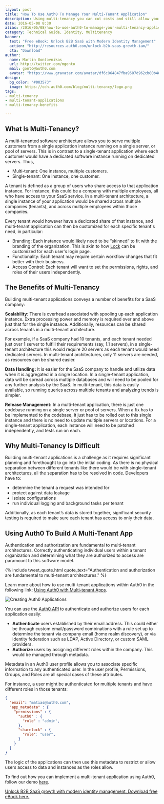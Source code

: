 ```yaml
---
layout: post
title: "How To Use Auth0 To Manage Your Multi-Tenant Application"
description: Using multi-tenancy you can cut costs and still allow your customers strict control over their data
date: 2016-05-08 8:30
alias: /2016/05/08/how-to-use-auth0-to-manage-your-multi-tenancy-application/
category: Technical Guide, Identity, Multitenancy
banner:
  text: "Free eBook: Unlock B2B SaaS with Modern Identity Management"
  action: "http://resources.auth0.com/unlock-b2b-saas-growth-iam/"
  cta: "Download"
author:
  name: Martin Gontovnikas
  url: http://twitter.com/mgonto
  mail: gonto@auth0.com
  avatar: "https://www.gravatar.com/avatar/df6c864847fba9687d962cb80b482764??s=60"
design:
  bg_color: "#003573"
  image: https://cdn.auth0.com/blog/multi-tenancy/logo.png
tags:
- multi-tenancy
- multi-tenant-applications
- multi-tenancy-benefits

---
```


## What Is Multi-Tenancy?

A multi-tenanted software architecture allows you to serve multiple customers from a single application instance running on a single server, or pool of servers. This is in contrast to a single-tenant application where each customer would have a dedicated software instance running on dedicated servers. Thus,

* Multi-tenant: One instance, multiple customers.
* Single-tenant: One instance, one customer.

A tenant is defined as a group of users who share access to that application instance. For instance, this could be a company with multiple employees, all who have access to your SaaS service. In a multi-tenant architecture, a single instance of your application would be shared across multiple companies (tenants), and across multiple employees within those companies.

Every tenant would however have a dedicated share of that instance, and multi-tenant application can then be customized for each specific tenant's need, in particular:

* Branding: Each instance would likely need to be “skinned” to fit with the branding of the organization. This is akin to how [Lock](https://auth0.com/lock) can be customized for each user's login page.
* Functionality: Each tenant may require certain workflow changes that fit better with their business.
* Access Control: Each tenant will want to set the permissions, rights, and roles of their users independently.

## The Benefits of Multi-Tenancy

Building multi-tenant applications conveys a number of benefits for a SaaS company:

**Scalability**: There is overhead associated with spooling up each application instance. Extra processing power and memory is required over and above just that for the single instance. Additionally, resources can be shared across tenants in a multi-tenant architecture.

For example, if a SaaS company had 10 tenants, and each tenant needed just over 1 server to fulfill their requirements (say, 1.1 servers), in a single-tenant architecture this would require 20 servers as each tenant would need dedicated servers. In multi-tenant architectures, only 11 servers are needed, as resources can be shared easier.

**Data Handling:** It is easier for the SaaS company to handle and utilize data when it is aggregated in a single location. In a single-tenant application, data will be spread across multiple databases and will need to be pooled for any further analysis by the SaaS. In multi-tenant, this data is easily available, so running queries across multiple tenants and analyzing trends is simpler.

**Release Management:** In a multi-tenant application, there is just one codebase running on a single server or pool of servers. When a fix has to be implemented to the codebase, it just has to be rolled out to this single instance and there is no need to update multiple servers or locations. For a single-tenant application, each instance will need to be patched independently, and tests run on each.

## Why Multi-Tenancy Is Difficult

Building multi-tenant applications is a challenge as it requires significant planning and forethought to go into the initial coding. As there is no physical separation between different tenants like there would be with single-tenant architectures, all the separation has to be resolved in code. Developers have to:

* determine the tenant a request was intended for
* protect against data leakage
* isolate configurations
* run individual logging and background tasks per tenant

Additionally, as each tenant’s data is stored together, significant security testing is required to make sure each tenant has access to only their data.

## Using Auth0 To Build A Multi-Tenant App

Authentication and authorization are fundamental to multi-tenant architectures. Correctly authenticating individual users within a tenant organization and determining what they are authorized to access are paramount to this software model.

{% include tweet_quote.html quote_text="Authentication and authorization are fundamental to multi-tenant architectures." %}

Learn more about how to use multi-tenant applications within Auth0 in the following link: [Using Auth0 with Multi-tenant Apps](https://auth0.com/docs/saas-apps).

![Creating Auth0 Applications](https://cdn.auth0.com/blog/multi-tenancy/applications.png)

You can use the [Auth0 API](https://auth0.com/docs/auth-api) to authenticate and authorize users for each application easily:

* **Authenticate** users established by their email address. This could either be through custom email/password combinations with a rule set up to determine the tenant via company email (home realm discovery), or via identity federation such as LDAP, Active Directory, or custom SAML providers.
* **Authorize** users by assigning different roles within the company. This would be managed through metadata.

Metadata in an Auth0 user profile allows you to associate specific information to any authenticated user. In the user profile, Permissions, Groups, and Roles are all special cases of these attributes.

For instance, a user might be authenticated for multiple tenants and have different roles in those tenants:

```json
{
  "email": "matias@auth0.com",
  "app_metadata" : {
    "permissions" : {
      "auth0" : {
        "role" : "admin",
      },
      "sharelock" : {
        "role": "user",
      }
    }
  }
}
```

The logic of the applications can then use this metadata to restrict or allow users access to data and instances as the roles allow.

To find out how you can implement a multi-tenant application using Auth0, follow our demo [here](https://auth0.com/docs/scenarios/multi-tenant-saas-azure-ad).

[Unlock B2B SaaS growth with modern identity management. Download free eBook here.](http://resources.auth0.com/unlock-b2b-saas-growth-iam/)
